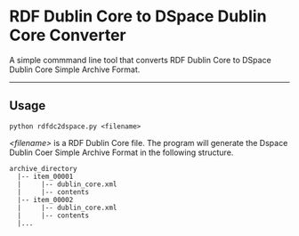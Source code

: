 # RDF Dublin Core to DSpace Dublin Core Converter
A simple commmand line tool that converts RDF Dublin Core to DSpace Dublin Core Simple Archive Format.

---

## Usage
```
python rdfdc2dspace.py <filename>
```
*\<filename\>* is a RDF Dublin Core file.
The program will generate the Dspace Dublin Coer Simple Archive Format in the following structure.
```
archive_directory
  |-- item_00001
  |     |-- dublin_core.xml
  |     |-- contents
  |-- item_00002
  |     |-- dublin_core.xml
  |     |-- contents
  |...
```
